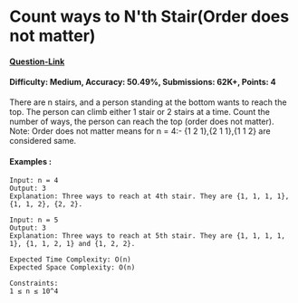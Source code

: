 # Count ways to N'th Stair(Order does not matter)
#### [Question-Link](https://www.geeksforgeeks.org/problems/count-ways-to-nth-stairorder-does-not-matter5639/1)
#### Difficulty: Medium, Accuracy: 50.49%, Submissions: 62K+, Points: 4

There are n stairs, and a person standing at the bottom wants to reach the top. The person can climb either 1 stair or 2 stairs at a time. Count the number of ways, the person can reach the top (order does not matter).
<br>
Note: Order does not matter means for n = 4:- {1 2 1},{2 1 1},{1 1 2} are considered same.

#### Examples :
```
Input: n = 4
Output: 3
Explanation: Three ways to reach at 4th stair. They are {1, 1, 1, 1}, {1, 1, 2}, {2, 2}.
```
```
Input: n = 5
Output: 3
Explanation: Three ways to reach at 5th stair. They are {1, 1, 1, 1, 1}, {1, 1, 2, 1} and {1, 2, 2}.
```
```
Expected Time Complexity: O(n)
Expected Space Complexity: O(n)

Constraints:
1 ≤ n ≤ 10^4
```
